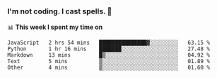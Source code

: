 ### I'm not coding. I cast spells. 🎩

📊 **This week I spent my time on**
<!--START_SECTION:waka-->
```text
JavaScript   2 hrs 54 mins   ███████████████▓░░░░░░░░░   63.15 % 
Python       1 hr 16 mins    ███████░░░░░░░░░░░░░░░░░░   27.48 % 
Markdown     13 mins         █▒░░░░░░░░░░░░░░░░░░░░░░░   04.92 % 
Text         5 mins          ▒░░░░░░░░░░░░░░░░░░░░░░░░   01.89 % 
Other        4 mins          ▒░░░░░░░░░░░░░░░░░░░░░░░░   01.60 % 
```
<!--END_SECTION:waka-->
